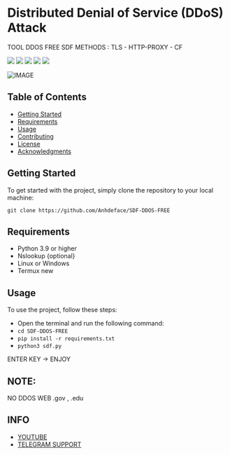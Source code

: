 # Distributed Denial of Service (DDoS) Attack

TOOL DDOS FREE SDF 
METHODS : TLS - HTTP-PROXY - CF

![](https://img.shields.io/github/license/karthik558/ddos-attack?style=for-the-badge)
![](https://img.shields.io/github/forks/karthik558/ddos-attack?style=for-the-badge)
![](https://img.shields.io/github/stars/karthik558/ddos-attack?style=for-the-badge)
![](https://img.shields.io/github/issues/karthik558/ddos-attack?style=for-the-badge)
![](https://img.shields.io/github/languages/code-size/karthik558/ddos-attack?style=for-the-badge)

![IMAGE](./img/banner.png)

## Table of Contents

- [Getting Started](#getting-started)
- [Requirements](#requirements)
- [Usage](#usage)
- [Contributing](#contributing)
- [License](#license)
- [Acknowledgments](#acknowledgments)

## Getting Started

To get started with the project, simply clone the repository to your local machine:

```
git clone https://github.com/Anhdeface/SDF-DDOS-FREE
```

## Requirements

- Python 3.9 or higher
- Nslookup {optional}
- Linux or Windows
- Termux new

## Usage

To use the project, follow these steps:

- Open the terminal and run the following command:
- `cd SDF-DDOS-FREE`
- `pip install -r requirements.txt`
- `python3 sdf.py`

ENTER KEY -> ENJOY 

## NOTE:
NO DDOS WEB .gov , .edu

## INFO

- [YOUTUBE](https://youtube.com/@user-jm9iq2sz5c?si=DStqK8vLDkqq2jUY)
- [TELEGRAM SUPPORT](https://t.me/kalikidl4)
